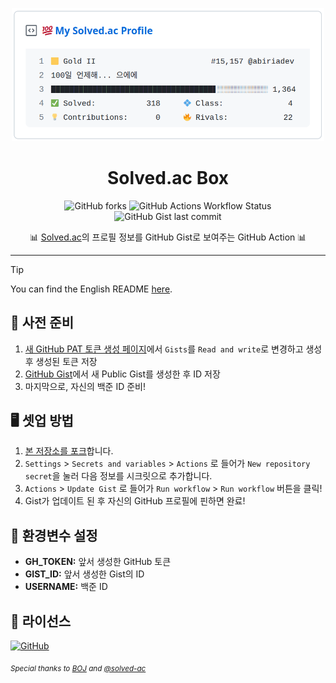 <p align="center"><img src="./assets/box.png" alt="gist box picture" width="500"></p>

<h1 align="center">Solved.ac Box</h1>

<p align="center"><img alt="GitHub forks" src="https://img.shields.io/github/forks/abiriadev/solvedac-box?style=flat-square&logo=github&color=17ce3a"> <img alt="GitHub Actions Workflow Status" src="https://img.shields.io/github/actions/workflow/status/abiriadev/solvedac-box/update.yaml?style=flat-square&logo=github&label=Update&color=17ce3a">
 <img alt="GitHub Gist last commit" src="https://img.shields.io/github/gist/last-commit/7f2692a91fbddcafd096d52d28f799c5?style=flat-square&logo=github&label=Gist%20updated&color=17ce3a">

<p align="center">
  📊 <a href="https://solved.ac">Solved.ac</a>의 프로필 정보를 GitHub Gist로 보여주는 GitHub Action 📊
</p>

---

> [!TIP]
> You can find the English README [here](./README.en.md).

## 🎒 사전 준비

1. [새 GitHub PAT 토큰 생성 페이지](https://github.com/settings/personal-access-tokens/new)에서 `Gists`를 `Read and write`로 변경하고 생성 후 생성된 토큰 저장
2. [GitHub Gist](https://gist.github.com/)에서 새 Public Gist를 생성한 후 ID 저장
3. 마지막으로, 자신의 백준 ID 준비!

## 🖥 셋업 방법

1. [본 저장소를 포크](https://github.com/abiriadev/solvedac-box/fork)합니다.
2. `Settings` > `Secrets and variables` > `Actions` 로 들어가 `New repository secret`을 눌러 다음 정보를 시크릿으로 추가합니다.
3. `Actions` > `Update Gist` 로 들어가 `Run workflow` > `Run workflow` 버튼을 클릭!
4. Gist가 업데이트 된 후 자신의 GitHub 프로필에 핀하면 완료!

## 🤫 환경변수 설정

-   **GH_TOKEN:** 앞서 생성한 GitHub 토큰
-   **GIST_ID:** 앞서 생성한 Gist의 ID
-   **USERNAME:** 백준 ID

## 📄 라이선스

[![GitHub](https://img.shields.io/github/license/abiriadev/pia?color=17ce3a&style=for-the-badge)](./LICENSE)

_<sub>Special thanks to [BOJ](https://www.acmicpc.net/) and [@solved-ac](https://github.com/solved-ac)</sub>_ 
